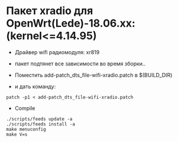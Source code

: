 # Пакет xradio для OpenWrt(Lede)-18.06.xx: (kernel<=4.14.95)
* Дрaйвер wifi радиомодуля: xr819
* пакет подтянет все зависимости во время зборки..

* Поместить add-patch_dts_file-wifi-xradio.patch в $(BUILD_DIR)
* и дать команду:
```
patch -p1 < add-patch_dts_file-wifi-xradio.patch
```

* Compile
```
./scripts/feeds update -a
./scripts/feeds install -a
make menuconfig
make V=s
```
